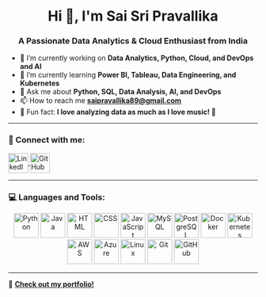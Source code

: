 <h1 align="center">Hi 👋, I'm Sai Sri Pravallika</h1>
<h3 align="center">A Passionate Data Analytics & Cloud Enthusiast from India</h3>

- 🔭 I’m currently working on **Data Analytics, Python, Cloud, and DevOps and AI**
- 🌱 I’m currently learning **Power BI, Tableau, Data Engineering, and Kubernetes**
- 💬 Ask me about **Python, SQL, Data Analysis, AI, and DevOps**
- 📫 How to reach me **[saipravallika89@gmail.com](mailto:saipravallika89@gmail.com)**
- 🎵 Fun fact: **I love analyzing data as much as I love music! 🎵**

---

### 📌 Connect with me:
<p align="left">
<a href="https://www.linkedin.com/in/your-linkedin-profile/" target="blank">
  <img align="center" src="https://cdn.jsdelivr.net/npm/simple-icons@v3/icons/linkedin.svg" alt="LinkedIn" height="40" width="40" />
</a>
<a href="https://github.com/saipravallika89" target="blank">
  <img align="center" src="https://cdn.jsdelivr.net/npm/simple-icons@v3/icons/github.svg" alt="GitHub" height="40" width="40" />
</a>
</p>

---

### 💻 Languages and Tools:
<p align="center">
  <img src="https://cdn.jsdelivr.net/gh/devicons/devicon/icons/python/python-original.svg" alt="Python" width="50" height="50"/>
  <img src="https://cdn.jsdelivr.net/gh/devicons/devicon/icons/java/java-original.svg" alt="Java" width="50" height="50"/>
  <img src="https://cdn.jsdelivr.net/gh/devicons/devicon/icons/html5/html5-original.svg" alt="HTML" width="50" height="50"/>
  <img src="https://cdn.jsdelivr.net/gh/devicons/devicon/icons/css3/css3-original.svg" alt="CSS" width="50" height="50"/>
  <img src="https://cdn.jsdelivr.net/gh/devicons/devicon/icons/javascript/javascript-original.svg" alt="JavaScript" width="50" height="50"/>
  <img src="https://cdn.jsdelivr.net/gh/devicons/devicon/icons/mysql/mysql-original.svg" alt="MySQL" width="50" height="50"/>
  <img src="https://cdn.jsdelivr.net/gh/devicons/devicon/icons/postgresql/postgresql-original.svg" alt="PostgreSQL" width="50" height="50"/>
  <img src="https://cdn.jsdelivr.net/gh/devicons/devicon/icons/docker/docker-original.svg" alt="Docker" width="50" height="50"/>
  <img src="https://cdn.jsdelivr.net/gh/devicons/devicon/icons/kubernetes/kubernetes-plain.svg" alt="Kubernetes" width="50" height="50"/>
  <img src="https://cdn.jsdelivr.net/gh/devicons/devicon/icons/amazonwebservices/amazonwebservices-original.svg" alt="AWS" width="50" height="50"/>
  <img src="https://cdn.jsdelivr.net/gh/devicons/devicon/icons/azure/azure-original.svg" alt="Azure" width="50" height="50"/>
  <img src="https://cdn.jsdelivr.net/gh/devicons/devicon/icons/linux/linux-original.svg" alt="Linux" width="50" height="50"/>
  <img src="https://cdn.jsdelivr.net/gh/devicons/devicon/icons/git/git-original.svg" alt="Git" width="50" height="50"/>
  <img src="https://cdn.jsdelivr.net/gh/devicons/devicon/icons/github/github-original.svg" alt="GitHub" width="50" height="50"/>
</p>

---

📌 **[Check out my portfolio!](https://your-portfolio-link.com)**
